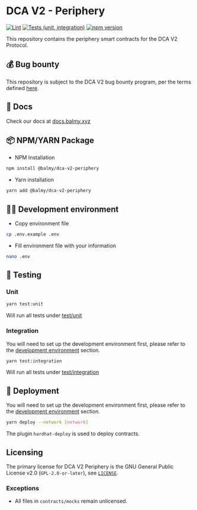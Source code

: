 # DCA V2 - Periphery

[![Lint](https://github.com/Balmy-protocol/dca-v2-periphery/actions/workflows/lint.yml/badge.svg)](https://github.com/Balmy-protocol/dca-v2-periphery/actions/workflows/lint.yml)
[![Tests (unit, integration)](https://github.com/Balmy-protocol/dca-v2-periphery/actions/workflows/tests.yml/badge.svg)](https://github.com/Balmy-protocol/dca-v2-periphery/actions/workflows/tests.yml)
[![npm version](https://img.shields.io/npm/v/@balmy/dca-v2-periphery/latest.svg)](https://www.npmjs.com/package/@balmy/dca-v2-periphery/v/latest)

This repository contains the periphery smart contracts for the DCA V2 Protocol.

## 💰 Bug bounty

This repository is subject to the DCA V2 bug bounty program, per the terms defined [here](./BUG_BOUNTY.md).

## 📖 Docs

Check our docs at [docs.balmy.xyz](https://docs.balmy.xyz)

## 📦 NPM/YARN Package

- NPM Installation

```bash
npm install @balmy/dca-v2-periphery
```

- Yarn installation

```bash
yarn add @balmy/dca-v2-periphery
```

## 👨‍💻 Development environment

- Copy environment file

```bash
cp .env.example .env
```

- Fill environment file with your information

```bash
nano .env
```

## 🧪 Testing

### Unit

```bash
yarn test:unit
```

Will run all tests under [test/unit](./test/unit)

### Integration

You will need to set up the development environment first, please refer to the [development environment](#-development-environment) section.

```bash
yarn test:integration
```

Will run all tests under [test/integration](./test/integration)

## 🚢 Deployment

You will need to set up the development environment first, please refer to the [development environment](#-development-environment) section.

```bash
yarn deploy --network [network]
```

The plugin `hardhat-deploy` is used to deploy contracts.

## Licensing

The primary license for DCA V2 Periphery is the GNU General Public License v2.0 (`GPL-2.0-or-later`), see [`LICENSE`](./LICENSE).

### Exceptions

- All files in `contracts/mocks` remain unlicensed.
